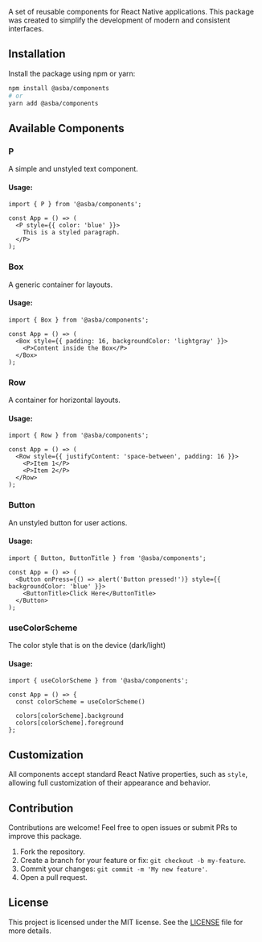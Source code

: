 A set of reusable components for React Native applications. This package was created to simplify the development of modern and consistent interfaces.

## Installation

Install the package using npm or yarn:

```bash
npm install @asba/components
# or
yarn add @asba/components
```

## Available Components

### P
A simple and unstyled text component.

#### Usage:
```tsx
import { P } from '@asba/components';

const App = () => (
  <P style={{ color: 'blue' }}>
    This is a styled paragraph.
  </P>
);
```

### Box
A generic container for layouts.

#### Usage:
```tsx
import { Box } from '@asba/components';

const App = () => (
  <Box style={{ padding: 16, backgroundColor: 'lightgray' }}>
    <P>Content inside the Box</P>
  </Box>
);
```

### Row
A container for horizontal layouts.

#### Usage:
```tsx
import { Row } from '@asba/components';

const App = () => (
  <Row style={{ justifyContent: 'space-between', padding: 16 }}>
    <P>Item 1</P>
    <P>Item 2</P>
  </Row>
);
```

### Button
An unstyled button for user actions.

#### Usage:
```tsx
import { Button, ButtonTitle } from '@asba/components';

const App = () => (
  <Button onPress={() => alert('Button pressed!')} style={{ backgroundColor: 'blue' }}>
    <ButtonTitle>Click Here</ButtonTitle>
  </Button>
);
```

### useColorScheme
The color style that is on the device (dark/light)

#### Usage:
```tsx
import { useColorScheme } from '@asba/components';

const App = () => {
  const colorScheme = useColorScheme()

  colors[colorScheme].background
  colors[colorScheme].foreground
};
```

## Customization

All components accept standard React Native properties, such as `style`, allowing full customization of their appearance and behavior.

## Contribution

Contributions are welcome! Feel free to open issues or submit PRs to improve this package.

1. Fork the repository.
2. Create a branch for your feature or fix: `git checkout -b my-feature`.
3. Commit your changes: `git commit -m 'My new feature'`.
4. Open a pull request.

## License

This project is licensed under the MIT license. See the [LICENSE](./LICENSE) file for more details.

